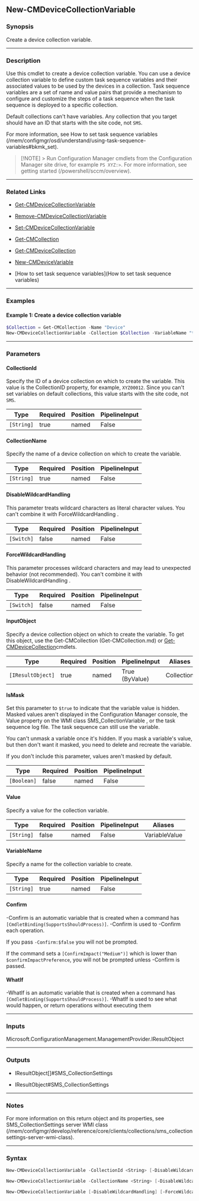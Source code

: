 New-CMDeviceCollectionVariable
------------------------------




### Synopsis
Create a device collection variable.



---


### Description

Use this cmdlet to create a device collection variable. You can use a device collection variable to define custom task sequence variables and their associated values to be used by the devices in a collection. Task sequence variables are a set of name and value pairs that provide a mechanism to configure and customize the steps of a task sequence when the task sequence is deployed to a specific collection.



Default collections can't have variables. Any collection that you target should have an ID that starts with the site code, not `SMS`.



For more information, see How to set task sequence variables (/mem/configmgr/osd/understand/using-task-sequence-variables#bkmk_set).



> [!NOTE] > Run Configuration Manager cmdlets from the Configuration Manager site drive, for example `PS XYZ:>`. For more information, see getting started (/powershell/sccm/overview).



---


### Related Links
* [Get-CMDeviceCollectionVariable](Get-CMDeviceCollectionVariable)



* [Remove-CMDeviceCollectionVariable](Remove-CMDeviceCollectionVariable)



* [Set-CMDeviceCollectionVariable](Set-CMDeviceCollectionVariable)



* [Get-CMCollection](Get-CMCollection)



* [Get-CMDeviceCollection](Get-CMDeviceCollection)



* [New-CMDeviceVariable](New-CMDeviceVariable)



* [How to set task sequence variables](How to set task sequence variables)





---


### Examples
#### Example 1: Create a device collection variable
```PowerShell
$Collection = Get-CMCollection -Name "Device"
New-CMDeviceCollectionVariable -Collection $Collection -VariableName "testTS" -Value "test001"
```



---


### Parameters
#### **CollectionId**

Specify the ID of a device collection on which to create the variable. This value is the CollectionID property, for example, `XYZ00012`. Since you can't set variables on default collections, this value starts with the site code, not `SMS`.






|Type      |Required|Position|PipelineInput|
|----------|--------|--------|-------------|
|`[String]`|true    |named   |False        |



#### **CollectionName**

Specify the name of a device collection on which to create the variable.






|Type      |Required|Position|PipelineInput|
|----------|--------|--------|-------------|
|`[String]`|true    |named   |False        |



#### **DisableWildcardHandling**

This parameter treats wildcard characters as literal character values. You can't combine it with ForceWildcardHandling .






|Type      |Required|Position|PipelineInput|
|----------|--------|--------|-------------|
|`[Switch]`|false   |named   |False        |



#### **ForceWildcardHandling**

This parameter processes wildcard characters and may lead to unexpected behavior (not recommended). You can't combine it with DisableWildcardHandling .






|Type      |Required|Position|PipelineInput|
|----------|--------|--------|-------------|
|`[Switch]`|false   |named   |False        |



#### **InputObject**

Specify a device collection object on which to create the variable. To get this object, use the Get-CMCollection (Get-CMCollection.md) or [Get-CMDeviceCollection](Get-CMDeviceCollection.md)cmdlets.






|Type             |Required|Position|PipelineInput |Aliases   |
|-----------------|--------|--------|--------------|----------|
|`[IResultObject]`|true    |named   |True (ByValue)|Collection|



#### **IsMask**

Set this parameter to `$true` to indicate that the variable value is hidden. Masked values aren't displayed in the Configuration Manager console, the Value property on the WMI class SMS_CollectionVariable , or the task sequence log file. The task sequence can still use the variable.


You can't unmask a variable once it's hidden. If you mask a variable's value, but then don't want it masked, you need to delete and recreate the variable.


If you don't include this parameter, values aren't masked by default.






|Type       |Required|Position|PipelineInput|
|-----------|--------|--------|-------------|
|`[Boolean]`|false   |named   |False        |



#### **Value**

Specify a value for the collection variable.






|Type      |Required|Position|PipelineInput|Aliases      |
|----------|--------|--------|-------------|-------------|
|`[String]`|false   |named   |False        |VariableValue|



#### **VariableName**

Specify a name for the collection variable to create.






|Type      |Required|Position|PipelineInput|
|----------|--------|--------|-------------|
|`[String]`|true    |named   |False        |



#### **Confirm**
-Confirm is an automatic variable that is created when a command has ```[CmdletBinding(SupportsShouldProcess)]```.
-Confirm is used to -Confirm each operation.

If you pass ```-Confirm:$false``` you will not be prompted.


If the command sets a ```[ConfirmImpact("Medium")]``` which is lower than ```$confirmImpactPreference```, you will not be prompted unless -Confirm is passed.

#### **WhatIf**
-WhatIf is an automatic variable that is created when a command has ```[CmdletBinding(SupportsShouldProcess)]```.
-WhatIf is used to see what would happen, or return operations without executing them


---


### Inputs
Microsoft.ConfigurationManagement.ManagementProvider.IResultObject





---


### Outputs
* IResultObject[]#SMS_CollectionSettings


* IResultObject#SMS_CollectionSettings






---


### Notes
For more information on this return object and its properties, see SMS_CollectionSettings server WMI class (/mem/configmgr/develop/reference/core/clients/collections/sms_collectionsettings-server-wmi-class).



---


### Syntax
```PowerShell
New-CMDeviceCollectionVariable -CollectionId <String> [-DisableWildcardHandling] [-ForceWildcardHandling] [-IsMask <Boolean>] [-Value <String>] -VariableName <String> [-Confirm] [-WhatIf] [<CommonParameters>]
```
```PowerShell
New-CMDeviceCollectionVariable -CollectionName <String> [-DisableWildcardHandling] [-ForceWildcardHandling] [-IsMask <Boolean>] [-Value <String>] -VariableName <String> [-Confirm] [-WhatIf] [<CommonParameters>]
```
```PowerShell
New-CMDeviceCollectionVariable [-DisableWildcardHandling] [-ForceWildcardHandling] -InputObject <IResultObject> [-IsMask <Boolean>] [-Value <String>] -VariableName <String> [-Confirm] [-WhatIf] [<CommonParameters>]
```
